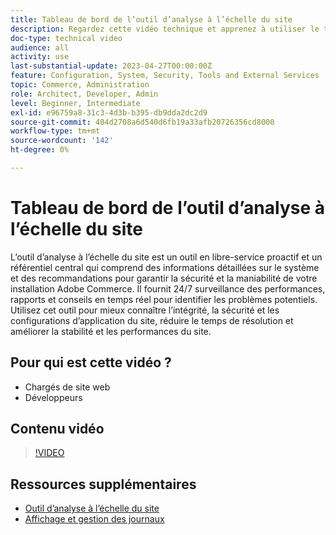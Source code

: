 ```yaml
---
title: Tableau de bord de l’outil d’analyse à l’échelle du site
description: Regardez cette vidéo technique et apprenez à utiliser le tableau de bord de l’outil d’analyse à l’échelle du site pour accéder à des informations détaillées sur le système et des recommandations afin de garantir la sécurité et la maniabilité de votre installation Adobe Commerce.
doc-type: technical video
audience: all
activity: use
last-substantial-update: 2023-04-27T00:00:00Z
feature: Configuration, System, Security, Tools and External Services
topic: Commerce, Administration
role: Architect, Developer, Admin
level: Beginner, Intermediate
exl-id: e96759a8-31c3-4d3b-b395-db9dda2dc2d9
source-git-commit: 404d2708a6d540d6fb19a33afb20726356cd8000
workflow-type: tm+mt
source-wordcount: '142'
ht-degree: 0%

---
```


# Tableau de bord de l’outil d’analyse à l’échelle du site

L’outil d’analyse à l’échelle du site est un outil en libre-service proactif et un référentiel central qui comprend des informations détaillées sur le système et des recommandations pour garantir la sécurité et la maniabilité de votre installation Adobe Commerce. Il fournit 24/7 surveillance des performances, rapports et conseils en temps réel pour identifier les problèmes potentiels. Utilisez cet outil pour mieux connaître l’intégrité, la sécurité et les configurations d’application du site, réduire le temps de résolution et améliorer la stabilité et les performances du site.

## Pour qui est cette vidéo ?

- Chargés de site web
- Développeurs

## Contenu vidéo

>[!VIDEO](https://video.tv.adobe.com/v/344001?quality=12&learn=on)

## Ressources supplémentaires

- [Outil d’analyse à l’échelle du site](https://experienceleague.adobe.com/docs/commerce-operations/tools/site-wide-analysis-tool/intro.html)
- [Affichage et gestion des journaux](https://experienceleague.adobe.com/docs/commerce-cloud-service/user-guide/develop/test/log-locations.html)
